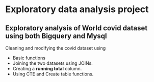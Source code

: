 # Exploratory data analysis project
## Exploratory analysis of World covid dataset using both Bigquery and Mysql

Cleaning and modifying the covid dataset using 
* Basic functions
* Joining the two datasets using JOINs.
* Creating a **running total** column.
* Using CTE and Create table functions.
